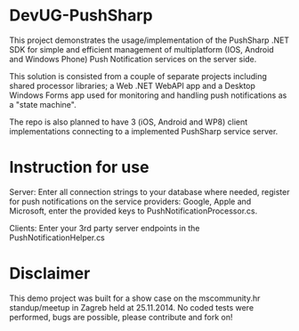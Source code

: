 DevUG-PushSharp
===============

This project demonstrates the usage/implementation of the PushSharp .NET SDK for simple and efficient management of multiplatform (IOS, Android and Windows Phone) Push Notification services on the server side. 

This solution is consisted from a couple of separate projects including shared processor libraries; a Web .NET WebAPI    app and a Desktop Windows Forms app used for monitoring and handling push notifications as a "state machine".

The repo is also planned to have 3 (iOS, Android and WP8) client implementations connecting to a implemented PushSharp service server.

Instruction for use
===============
Server: Enter all connection strings to your database where needed, register for push notifications on the service providers: Google, Apple and Microsoft, enter the provided keys to PushNotificationProcessor.cs.

Clients: Enter your 3rd party server endpoints in the PushNotificationHelper.cs

Disclaimer
===============
This demo project was built for a show case on the mscommunity.hr standup/meetup in Zagreb held at 25.11.2014. No coded tests were performed, bugs are possible, please contribute and fork on!
